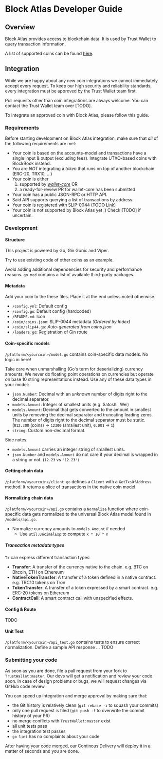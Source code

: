 # Block Atlas Developer Guide

## Overview

Block Atlas provides access to blockchain data.
It is used by Trust Wallet to query transaction information.

A list of supported coins can be found [here](TODO://readme.md).

## Integration

While we are happy about any new coin integrations we cannot immediately accept every request. To keep our high security and reliability standards, every integration must be approved by the Trust Wallet team first.

Pull requests other than coin integrations are always welcome. You can contact the Trust Wallet team over [TODO].

To integrate an approved coin with Block Atlas, please follow this guide.

### Requirements

Before starting development on Block Atlas integration, make sure that _all_ of the following requirements are met:

 - Your coin is based on the accounts-model and transactions have a single input & output (excluding fees). Integrate UTXO-based coins with BlockBook instead.
 - You are _NOT_ integrating a _token_ that runs on top of another blockchain (ERC-20, TRX10, ...)
 - Your coin is either
    1) supported by [_wallet-core_](https://github.com/TrustWallet/wallet-core) OR
    2) a ready-for-review PR for wallet-core has been submitted
 - Your coin has a public JSON-RPC or HTTP API.
 - Said API supports querying a list of transactions by address.
 - Your coin is registered with SLIP-0044 (TODO Link)
 - Your coin is not supported by Block Atlas yet ;) Check [TODO] if uncertain.

### Development

#### Structure

This project is powered by Go, Gin Gonic and Viper.

Try to use existing code of other coins as an example.

Avoid adding additional dependencies for security and performance reasons. `go.mod` contains a list of available third-party packages.

#### Metadata

Add your coin to the these files.
Place it at the end unless noted otherwise.

 - `/config.yml`: Default config
 - `/config.go`: Default config (hardcoded)
 - `/README.md`: Icon 
 - `/coin/coins.json`: SLIP-0044 metadata _(Ordered by Index)_
 - `/coin/slip44.go`: _Auto-generated from coins.json_
 - `/loaders.go`: Registration of Gin route

#### Coin-specific models

`/platform/<yourcoin>/model.go` contains coin-specific data models. No logic in here!

Take care when unmarshalling (Go's term for deserializing) currency amounts. We never do floating point operations on currencies but operate on base 10 string representations instead. Use any of these data types in your model:
 - `json.Number`: Decimal with an _unknown_ number of digits right to the decimal separator.
 - `models.Amount`: Integer of smallest units (e.g. Satoshi, Wei)
 - `models.Amount`: Decimal that gets converted to the amount in smallest units by removing the decimal separator and truncating leading zeros. The number of digits right to the decimal separator must be static. (`012.300` (coins) => `12300` (smallest unit), `0.001` => `1`)
 - `string`: Custom non-decimal format.

Side notes:
 - `models.Amount` carries an integer string of smallest units.
 - `json.Number` and `models.Amount` do not care if your decimal is wrapped in a string or not. (`12.23` vs `"12.23"`)

#### Getting chain data

`/platform/<yourcoin>/client.go` defines a `Client` with a `GetTxsOfAddress` method. It returns a slice of transactions in the native coin model

#### Normalizing chain data

`/platform/<yourcoin>/api.go` contains a `Normalize` function where coin-specific data gets normalized to the universal Block Atlas model found in `/models/api.go`.

 - Normalize currency amounts to `models.Amount` if needed
   - Use `util.DecimalExp` to compute `x * 10 ^ n`
 
##### Transaction metadata types

`Tx` can express different transaction types:

 - __Transfer__: A transfer of the currency native to the chain.
   e.g. BTC on Bitcoin, ETH on Ethereum
 - __NativeTokenTransfer__: A transfer of a token defined in a native contract.
   e.g. TRC10 tokens on Tron
 - __TokenTransfer__: A transfer of a token expressed by a smart contract.
   e.g. ERC-20 tokens on Ethereum
 - __ContractCall__: A smart contract call with unspecified effects.


#### Config & Route

TODO

#### Unit Test

`/platform/<yourcoin>/api_test.go` contains tests to ensure correct normalization.
Define a sample API response ... TODO

### Submitting your code

As soon as you are done, file a pull request from your fork to `TrustWallet:master`.
Our devs will get a notification and review your code soon.
In case of design problems or bugs, we will request changes via GitHub code review.

You can speed up integration and merge approval by making sure that:

 - the Git history is relatively clean (`git rebase -i` to squash your commits)
 - only one pull request is filed (`git push -f` to overwrite the commit history of your PR)
 - no merge conflicts with `TrustWallet:master` exist
 - all unit tests pass
 - the integration test passes
 - `go lint` has no complaints about your code

After having your code merged, our Continous Delivery will deploy it in a matter of seconds and you are done.
